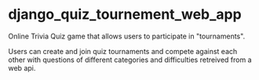 # django_quiz_tournement_web_app
Online Trivia Quiz game that allows users to participate in "tournaments".


Users can create and join quiz tournaments and compete against each other with questions of different categories and difficulties retreived from a web api.
